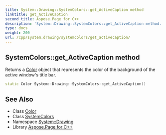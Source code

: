 ```yaml
---
title: System::Drawing::SystemColors::get_ActiveCaption method
linktitle: get_ActiveCaption
second_title: Aspose.Page for C++
description: 'System::Drawing::SystemColors::get_ActiveCaption method. Returns a Color object that represents the color of the background of the active window''s title bar in C++.'
type: docs
weight: 200
url: /cpp/system.drawing/systemcolors/get_activecaption/
---
```

## SystemColors::get_ActiveCaption method


Returns a [Color](../../color/) object that represents the color of the background of the active window's title bar.

```cpp
static Color System::Drawing::SystemColors::get_ActiveCaption()
```

## See Also

* Class [Color](../../color/)
* Class [SystemColors](../)
* Namespace [System::Drawing](../../)
* Library [Aspose.Page for C++](../../../)
